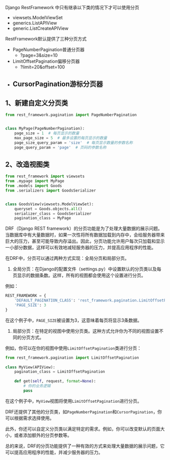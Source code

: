 Django RestFramework 中只有继承以下类的情况下才可以使用分页

- viewsets.ModelViewSet
- generics.ListAPIView
- generic.ListCreateAPIView

RestFramework默认提供了三种分页方式

- PageNumberPagination普通分页器
  - ?page=3&size=10
- LimitOffsetPagination偏移分页器
  - ?limit=20&offset=100
- CursorPagination游标分页器
  - 

## 1、新建自定义分页类

```python
from rest_framework.pagination import PageNumberPagination


class MyPage(PageNumberPagination):
    page_size = 1  # 每页显示的数量
    max_page_size = 5  # 最多设置的每页显示的数量
    page_size_query_param = 'size'  # 每页显示数量的参数名称
    page_query_param = 'page'  # 页码的参数名称
```

## 2、改造视图类

```python
from rest_framework import viewsets
from .mypage import MyPage
from .models import Goods
from .serializers import GoodsSerializer


class GoodsView(viewsets.ModelViewSet):
    queryset = Goods.objects.all()
    serializer_class = GoodsSerializer
    pagination_class = MyPage
```



DRF（Django REST framework）的分页功能是为了处理大量数据的展示问题。当数据库中有大量数据时，如果一次性将所有数据加载到内存中，会给服务器带来巨大的压力，甚至可能导致内存溢出。因此，分页功能允许用户每次只加载和显示一小部分数据，这样可以有效地减轻服务器的压力，并提高应用程序的性能。

在DRF中，分页可以通过两种方式实现：全局分页和局部分页。

1. 全局分页：在Django的配置文件（settings.py）中设置默认的分页类以及每页显示的数据条数。这样，所有的视图都会使用这个设置进行分页。

例如：

```python
REST_FRAMEWORK = {  
    'DEFAULT_PAGINATION_CLASS': 'rest_framework.pagination.LimitOffsetPagination',  
    'PAGE_SIZE': 3  
}
```

在这个例子中，`PAGE_SIZE`被设置为3，这意味着每页将显示3条数据。

1. 局部分页：在特定的视图中使用分页类。这种方式允许你为不同的视图设置不同的分页方式。

例如，你可以在你的视图中使用`LimitOffsetPagination`类进行分页：

```python
from rest_framework.pagination import LimitOffsetPagination  
  
class MyView(APIView):  
    pagination_class = LimitOffsetPagination  
      
    def get(self, request, format=None):  
        # 你的业务逻辑  
        pass
```

在这个例子中，`MyView`视图将使用`LimitOffsetPagination`进行分页。

DRF还提供了其他的分页类，如`PageNumberPagination`和`CursorPagination`，你可以根据需求选择使用。

此外，你还可以自定义分页类以满足特定的需求。例如，你可以改变默认的页面大小，或者添加额外的分页参数等。

总的来说，DRF的分页功能提供了一种有效的方式来处理大量数据的展示问题，它可以提高应用程序的性能，并减少服务器的压力。